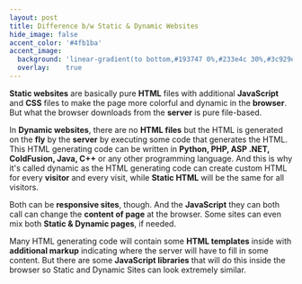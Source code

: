 ```yaml
---
layout: post
title: Difference b/w Static & Dynamic Websites
hide_image: false
accent_color: '#4fb1ba'
accent_image:
  background: 'linear-gradient(to bottom,#193747 0%,#233e4c 30%,#3c929e 50%,#d5d5d4 70%,#cdccc8 100%)'
  overlay:    true
---
```


**Static websites** are basically pure **HTML** files with additional **JavaScript** and **CSS** files to make the page more colorful and dynamic in the **browser**. But what the browser downloads from the **server** is pure file-based.

In **Dynamic websites**, there are no **HTML files** but the HTML is generated on the **fly** by the **server** by executing some code that generates the HTML. This HTML generating code can be written in **Python, PHP, ASP .NET, ColdFusion, Java, C++** or any other programming language. And this is why it's called dynamic as the HTML generating code can create custom HTML for every **visitor** and every visit, while **Static HTML** will be the same for all visitors.

Both can be **responsive sites**, though. And the **JavaScript** they can both call can change the **content of page** at the browser. Some sites can even mix both **Static & Dynamic pages**, if needed.

Many HTML generating code will contain some **HTML templates** inside with **additional markup** indicating where the server will have to fill in some content. But there are some **JavaScript libraries** that will do this inside the browser so Static and Dynamic Sites can look extremely similar.
